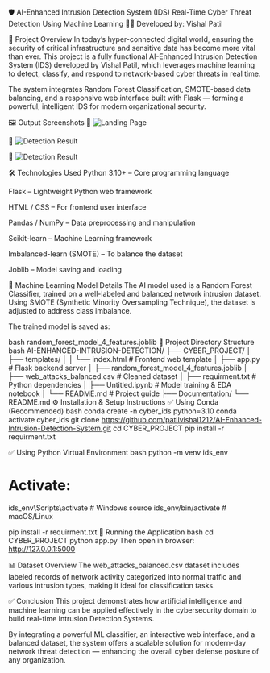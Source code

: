 🛡 AI-Enhanced Intrusion Detection System (IDS)
Real-Time Cyber Threat Detection Using Machine Learning
👨‍💻 Developed by: Vishal Patil

📌 Project Overview
In today’s hyper-connected digital world, ensuring the security of critical infrastructure and sensitive data has become more vital than ever. This project is a fully functional AI-Enhanced Intrusion Detection System (IDS) developed by Vishal Patil, which leverages machine learning to detect, classify, and respond to network-based cyber threats in real time.

The system integrates Random Forest Classification, SMOTE-based data balancing, and a responsive web interface built with Flask — forming a powerful, intelligent IDS for modern organizational security.

🖼 Output Screenshots
🔹 ![Landing Page](<CYBER_PROJECT/templates/Landing page.png>)

🔹 ![Detection Result](<CYBER_PROJECT/templates/Result 1.png>)

🔹 ![ Detection Result](<CYBER_PROJECT/templates/Result 2.png>)

🛠️ Technologies Used
Python 3.10+ – Core programming language

Flask – Lightweight Python web framework

HTML / CSS – For frontend user interface

Pandas / NumPy – Data preprocessing and manipulation

Scikit-learn – Machine Learning framework

Imbalanced-learn (SMOTE) – To balance the dataset

Joblib – Model saving and loading

🧠 Machine Learning Model Details
The AI model used is a Random Forest Classifier, trained on a well-labeled and balanced network intrusion dataset. Using SMOTE (Synthetic Minority Oversampling Technique), the dataset is adjusted to address class imbalance.

The trained model is saved as:

bash
random_forest_model_4_features.joblib
📁 Project Directory Structure
bash
AI-ENHANCED-INTRUSION-DETECTION/
├── CYBER_PROJECT/
│   ├── templates/
│   │   └── index.html                      # Frontend web template
│   ├── app.py                              # Flask backend server
│   ├── random_forest_model_4_features.joblib
│   ├── web_attacks_balanced.csv           # Cleaned dataset
│   ├── requirment.txt                      # Python dependencies
│   ├── Untitled.ipynb                      # Model training & EDA notebook
│   └── README.md                           # Project guide
├── Documentation/
└── README.md 
⚙️ Installation & Setup Instructions
✅ Using Conda (Recommended)
bash
conda create -n cyber_ids python=3.10
conda activate cyber_ids
git clone https://github.com/patilvishal1212/AI-Enhanced-Intrusion-Detection-System.git
cd CYBER_PROJECT
pip install -r requirment.txt

✅ Using Python Virtual Environment
bash
python -m venv ids_env

# Activate:
ids_env\Scripts\activate        # Windows
source ids_env/bin/activate     # macOS/Linux

pip install -r requirment.txt
🚀 Running the Application
bash
cd CYBER_PROJECT
python app.py
Then open in browser:
http://127.0.0.1:5000

📊 Dataset Overview
The web_attacks_balanced.csv dataset includes labeled records of network activity categorized into normal traffic and various intrusion types, making it ideal for classification tasks.

✅ Conclusion
This project demonstrates how artificial intelligence and machine learning can be applied effectively in the cybersecurity domain to build real-time Intrusion Detection Systems.

By integrating a powerful ML classifier, an interactive web interface, and a balanced dataset, the system offers a scalable solution for modern-day network threat detection — enhancing the overall cyber defense posture of any organization.

